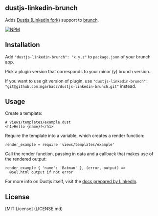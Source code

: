 ## dustjs-linkedin-brunch
Adds [Dustjs (LinkedIn fork)](http://linkedin.github.com/dustjs/) support to
[brunch](http://brunch.io).

[![NPM](https://nodei.co/npm/dustjs-linkedin-brunch.png)](https://nodei.co/npm/dustjs-linkedin-brunch/)

## Installation
Add `"dustjs-linkedin-brunch": "x.y.z"` to `package.json` of your brunch app.

Pick a plugin version that corresponds to your minor (y) brunch version.

If you want to use git version of plugin, use
`"dustjs-linkedin-brunch": "git@github.com:mgarbacz/dustjs-linkedin-brunch.git"`
instead.

## Usage
Create a template:

    # views/templates/example.dust
    <h1>Hello {name}!</h1>

Require the template into a variable, which creates a render function:

    render_example = require 'views/templates/example'

Call the render function, passing in data and a callback that makes use of the 
rendered output:

    render_example { 'name': 'Batman' }, (error, output) =>
      @$el.html output if not error

For more info on Dustjs itself, visit the
[docs prepared by LinkedIn](http://linkedin.github.com/dustjs/).

## License
[MIT License] (LICENSE.md)
